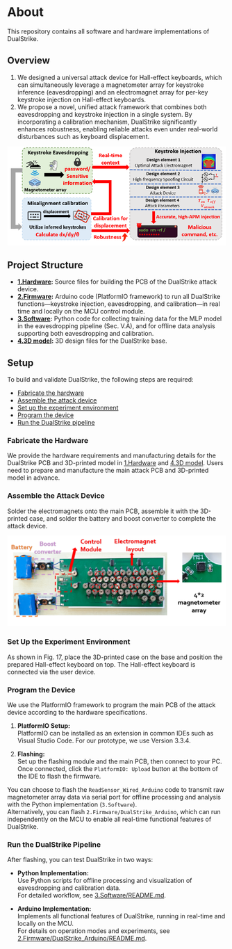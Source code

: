 # About

This repository contains all software and hardware implementations of DualStrike.

## Overview

1. We designed a universal attack device for Hall-effect keyboards, which can simultaneously leverage a magnetometer array for keystroke inference (eavesdropping) and an electromagnet array for per-key keystroke injection on Hall-effect keyboards.
2. We propose a novel, unified attack framework that combines both eavesdropping and keystroke injection in a single system. By incorporating a calibration mechanism, DualStrike significantly enhances robustness, enabling reliable attacks even under real-world disturbances such as keyboard displacement.

![DualStrike Main PCB](Imgs/DualStrike_pipeline.png)

## Project Structure

- **[1.Hardware](1.Hardawre/README.md):** Source files for building the PCB of the DualStrike attack device.
- **[2.Firmware](2.Firmware/README.md):** Arduino code (PlatformIO framework) to run all DualStrike functions—keystroke injection, eavesdropping, and calibration—in real time and locally on the MCU control module.
- **[3.Software](3.Software/README.md):** Python code for collecting training data for the MLP model in the eavesdropping pipeline (Sec. V.A), and for offline data analysis supporting both eavesdropping and calibration.
- **[4.3D model](4.3D_model/README.md):** 3D design files for the DualStrike base.


## Setup

To build and validate DualStrike, the following steps are required:

- [Fabricate the hardware](#fabricate-the-hardware)
- [Assemble the attack device](#assemble-the-attack-device)
- [Set up the experiment environment](#set-up-the-experiment-environment)
- [Program the device](#program-the-device)
- [Run the DualStrike pipeline](#run-the-dualstrike-pipeline)


### Fabricate the Hardware

We provide the hardware requirements and manufacturing details for the DualStrike PCB and 3D-printed model in [1.Hardware](1.Hardawre/README.md) and [4.3D model](4.3D_model/README.md). Users need to prepare and manufacture the main attack PCB and 3D-printed model in advance.


### Assemble the Attack Device

Solder the electromagnets onto the main PCB, assemble it with the 3D-printed case, and solder the battery and boost converter to complete the attack device.

![Complete Attack Device](Imgs/complete_attack_device.png)


### Set Up the Experiment Environment

As shown in Fig. 17, place the 3D-printed case on the base and position the prepared Hall-effect keyboard on top. The Hall-effect keyboard is connected via the user device.


### Program the Device

We use the PlatformIO framework to program the main PCB of the attack device according to the hardware specifications.

1. **PlatformIO Setup:**  
   PlatformIO can be installed as an extension in common IDEs such as Visual Studio Code. For our prototype, we use Version 3.3.4.

2. **Flashing:**  
   Set up the flashing module and the main PCB, then connect to your PC.  
   Once connected, click the `PlatformIO: Upload` button at the bottom of the IDE to flash the firmware.

You can choose to flash the `ReadSensor_Wired_Arduino` code to transmit raw magnetometer array data via serial port for offline processing and analysis with the Python implementation (`3.Software`).  
Alternatively, you can flash `2.Firmware/DualStrike_Arduino`, which can run independently on the MCU to enable all real-time functional features of DualStrike.


### Run the DualStrike Pipeline

After flashing, you can test DualStrike in two ways:

- **Python Implementation:**  
  Use Python scripts for offline processing and visualization of eavesdropping and calibration data.  
  For detailed workflow, see [3.Software/README.md](3.Software/README.md).

- **Arduino Implementation:**  
  Implements all functional features of DualStrike, running in real-time and locally on the MCU.  
  For details on operation modes and experiments, see [2.Firmware/DualStrike_Arduino/README.md](2.Firmware/DualStrike_Arduino/README.md).
